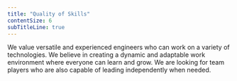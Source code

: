 ```yaml
---
title: "Quality of Skills"
contentSize: 6
subTitleLine: true
---
```


We value versatile and experienced engineers who can work on a variety of technologies. 
We believe in creating a dynamic and adaptable work environment where everyone can learn 
and grow. We are looking for team players who are also capable of leading independently 
when needed.
